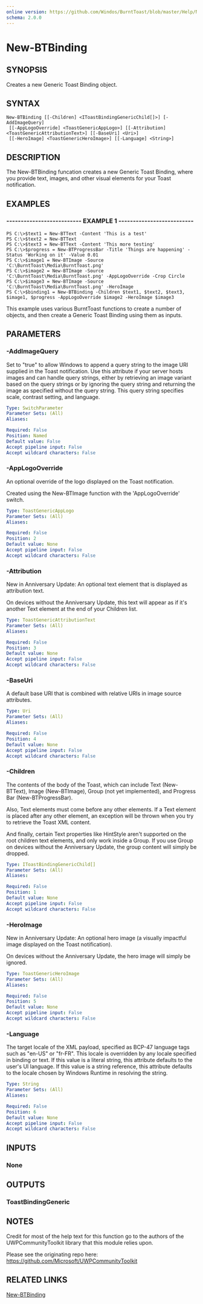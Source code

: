 ```yaml
---
online version: https://github.com/Windos/BurntToast/blob/master/Help/New-BTBinding.md
schema: 2.0.0
---
```


# New-BTBinding

## SYNOPSIS
Creates a new Generic Toast Binding object.

## SYNTAX

```
New-BTBinding [[-Children] <IToastBindingGenericChild[]>] [-AddImageQuery]
 [[-AppLogoOverride] <ToastGenericAppLogo>] [[-Attribution] <ToastGenericAttributionText>] [[-BaseUri] <Uri>]
 [[-HeroImage] <ToastGenericHeroImage>] [[-Language] <String>]
```

## DESCRIPTION
The New-BTBinding funcation creates a new Generic Toast Binding, where you provide text, images, and other visual elements for your Toast notification.

## EXAMPLES

### -------------------------- EXAMPLE 1 --------------------------
```
PS C:\>$text1 = New-BTText -Content 'This is a test'
PS C:\>$text2 = New-BTText
PS C:\>$text3 = New-BTText -Content 'This more testing'
PS C:\>$progress = New-BTProgressBar -Title 'Things are happening' -Status 'Working on it' -Value 0.01
PS C:\>$image1 = New-BTImage -Source 'C:\BurntToast\Media\BurntToast.png'
PS C:\>$image2 = New-BTImage -Source 'C:\BurntToast\Media\BurntToast.png' -AppLogoOverride -Crop Circle
PS C:\>$image3 = New-BTImage -Source 'C:\BurntToast\Media\BurntToast.png' -HeroImage
PS C:\>$binding1 = New-BTBinding -Children $text1, $text2, $text3, $image1, $progress -AppLogoOverride $image2 -HeroImage $image3
```

This example uses various BurntToast functions to create a number of objects, and then create a Generic Toast Binding using them as inputs.

## PARAMETERS

### -AddImageQuery
Set to "true" to allow Windows to append a query string to the image URI supplied in the Toast notification. Use this attribute if your server hosts images and can handle query strings, either by retrieving an image variant based on the query strings or by ignoring the query string and returning the image as specified without the query string. This query string specifies scale, contrast setting, and language.

```yaml
Type: SwitchParameter
Parameter Sets: (All)
Aliases:

Required: False
Position: Named
Default value: False
Accept pipeline input: False
Accept wildcard characters: False
```

### -AppLogoOverride
An optional override of the logo displayed on the Toast notification.

Created using the New-BTImage function with the 'AppLogoOverride' switch.

```yaml
Type: ToastGenericAppLogo
Parameter Sets: (All)
Aliases:

Required: False
Position: 2
Default value: None
Accept pipeline input: False
Accept wildcard characters: False
```

### -Attribution
New in Anniversary Update: An optional text element that is displayed as attribution text.

On devices without the Anniversary Update, this text will appear as if it's another Text element at the end of your Children list.

```yaml
Type: ToastGenericAttributionText
Parameter Sets: (All)
Aliases:

Required: False
Position: 3
Default value: None
Accept pipeline input: False
Accept wildcard characters: False
```

### -BaseUri
A default base URI that is combined with relative URIs in image source attributes.

```yaml
Type: Uri
Parameter Sets: (All)
Aliases:

Required: False
Position: 4
Default value: None
Accept pipeline input: False
Accept wildcard characters: False
```

### -Children
The contents of the body of the Toast, which can include Text (New-BTText), Image (New-BTImage), Group (not yet implemented), and Progress Bar (New-BTProgressBar).

Also, Text elements must come before any other elements. If a Text element is placed after any other element, an exception will be thrown when you try to retrieve the Toast XML content.

And finally, certain Text properties like HintStyle aren't supported on the root children text elements, and only work inside a Group. If you use Group on devices without the Anniversary Update, the group content will simply be dropped.

```yaml
Type: IToastBindingGenericChild[]
Parameter Sets: (All)
Aliases:

Required: False
Position: 1
Default value: None
Accept pipeline input: False
Accept wildcard characters: False
```

### -HeroImage
New in Anniversary Update: An optional hero image (a visually impactful image displayed on the Toast notification).

On devices without the Anniversary Update, the hero image will simply be ignored.

```yaml
Type: ToastGenericHeroImage
Parameter Sets: (All)
Aliases:

Required: False
Position: 5
Default value: None
Accept pipeline input: False
Accept wildcard characters: False
```

### -Language
The target locale of the XML payload, specified as BCP-47 language tags such as "en-US" or "fr-FR". This locale is overridden by any locale specified in binding or text. If this value is a literal string, this attribute defaults to the user's UI language. If this value is a string reference, this attribute defaults to the locale chosen by Windows Runtime in resolving the string.

```yaml
Type: String
Parameter Sets: (All)
Aliases:

Required: False
Position: 6
Default value: None
Accept pipeline input: False
Accept wildcard characters: False
```

## INPUTS

### None

## OUTPUTS

### ToastBindingGeneric

## NOTES
Credit for most of the help text for this function go to the authors of the UWPCommunityToolkit library that this module relies upon.

Please see the originating repo here: https://github.com/Microsoft/UWPCommunityToolkit

## RELATED LINKS

[New-BTBinding](https://github.com/Windos/BurntToast/blob/master/Help/New-BTBinding.md)
